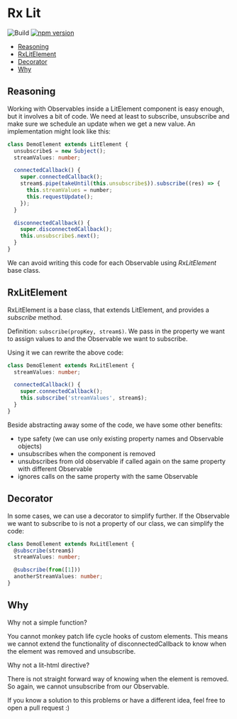 # Rx Lit

![Build](https://github.com/adrianfaciu/rx-lit/workflows/Build/badge.svg)
[![npm version](https://badge.fury.io/js/rx-lit.svg)](https://badge.fury.io/js/rx-lit)

- [Reasoning](#reasoning)
- [RxLitElement](#RxLitElement)
- [Decorator](#Decorator)
- [Why](#Why)

## Reasoning

Working with Observables inside a LitElement component is easy enough, but it involves a bit of code. We need at least to subscribe, unsubscribe and make sure we schedule an update when we get a new value. An implementation might look like this:

```typescript
class DemoElement extends LitElement {
  unsubscribe$ = new Subject();
  streamValues: number;

  connectedCallback() {
    super.connectedCallback();
    stream$.pipe(takeUntil(this.unsubscribe$)).subscribe((res) => {
      this.streamValues = number;
      this.requestUpdate();
    });
  }

  disconnectedCallback() {
    super.disconnectedCallback();
    this.unsubscribe$.next();
  }
}
```

We can avoid writing this code for each Observable using _RxLitElement_ base class.

## RxLitElement

RxLitElement is a base class, that extends LitElement, and provides a _subscribe_ method.

Definition: `subscribe(propKey, stream$)`. We pass in the property we want to assign values to and the Observable we want to subscribe.

Using it we can rewrite the above code:

```typescript
class DemoElement extends RxLitElement {
  streamValues: number;

  connectedCallback() {
    super.connectedCallback();
    this.subscribe('streamValues', stream$);
  }
}
```

Beside abstracting away some of the code, we have some other benefits:

- type safety (we can use only existing property names and Observable objects)
- unsubscribes when the component is removed
- unsubscribes from old observable if called again on the same property with different Observable
- ignores calls on the same property with the same Observable

## Decorator

In some cases, we can use a decorator to simplify further. If the Observable we want to subscribe to is not a property of our class, we can simplify the code:

```typescript
class DemoElement extends RxLitElement {
  @subscribe(stream$)
  streamValues: number;

  @subscribe(from([1]))
  anotherStreamValues: number;
}
```

## Why

Why not a simple function?

You cannot monkey patch life cycle hooks of custom elements. This means we cannot extend the functionality of disconnectedCallback to know when the element was removed and unsubscribe.

Why not a lit-html directive?

There is not straight forward way of knowing when the element is removed. So again, we cannot unsubscribe from our Observable.

If you know a solution to this problems or have a different idea, feel free to open a pull request :)
